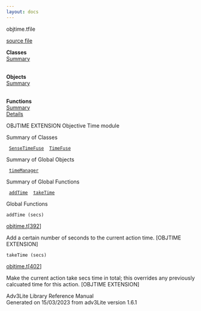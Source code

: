 ```yaml
---
layout: docs
---
```

<span class="title">objtime.t</span><span class="type">file</span>

[source file](../source/objtime.t.html)

**Classes**  
[Summary](#_ClassSummary_)  
 

**Objects**  
[Summary](#_ObjectSummary_)  
 

**Functions**  
[Summary](#_FunctionSummary_)  
[Details](#_Functions_)

<div class="fdesc">

OBJTIME EXTENSION Objective Time module

</div>

<span id="_ClassSummary_"></span>

<div class="mjhd">

<span class="hdln">Summary of Classes</span>  

</div>

` `[`SenseTimeFuse`](../object/SenseTimeFuse.html)`  `[`TimeFuse`](../object/TimeFuse.html)`  `
<span id="_ObjectSummary_"></span>

<div class="mjhd">

<span class="hdln">Summary of Global Objects</span>  

</div>

` `[`timeManager`](../object/timeManager.html)`  `
<span id="FunctionSummary_"></span>

<div class="mjhd">

<span class="hdln">Summary of Global Functions</span>  

</div>

` `[`addTime`](#addTime)`  `[`takeTime`](#takeTime)`  `

<span id="_Functions_"></span>

<div class="mjhd">

<span class="hdln">Global Functions</span>  

</div>

<span id="addTime"></span>

`addTime (secs)`

[objtime.t](../file/objtime.t.html)\[[392](../source/objtime.t.html#392)\]

<div class="desc">

Add a certain number of seconds to the current action time. \[OBJTIME
EXTENSION\]

</div>

<span id="takeTime"></span>

`takeTime (secs)`

[objtime.t](../file/objtime.t.html)\[[402](../source/objtime.t.html#402)\]

<div class="desc">

Make the current action take secs time in total; this overrides any
previously calcuated time for this action. \[OBJTIME EXTENSION\]

</div>

<div class="ftr">

Adv3Lite Library Reference Manual  
Generated on 15/03/2023 from adv3Lite version 1.6.1

</div>
